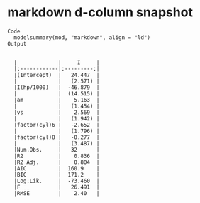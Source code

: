 # markdown d-column snapshot

    Code
      modelsummary(mod, "markdown", align = "ld")
    Output
      
      
      |             |     I     |
      |:------------|:---------:|
      |(Intercept)  |   24.447  |
      |             |   (2.571) |
      |I(hp/1000)   |  -46.879  |
      |             |  (14.515) |
      |am           |    5.163  |
      |             |   (1.454) |
      |vs           |    2.569  |
      |             |   (1.942) |
      |factor(cyl)6 |   -2.652  |
      |             |   (1.796) |
      |factor(cyl)8 |   -0.277  |
      |             |   (3.487) |
      |Num.Obs.     |   32      |
      |R2           |    0.836  |
      |R2 Adj.      |    0.804  |
      |AIC          |  160.9    |
      |BIC          |  171.2    |
      |Log.Lik.     |  -73.460  |
      |F            |   26.491  |
      |RMSE         |    2.40   |

